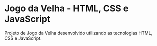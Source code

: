 # Jogo da Velha - HTML, CSS e JavaScript
 Projeto de Jogo da Velha desenvolvido utilizando as tecnologias HTML, CSS e JavaScript.
